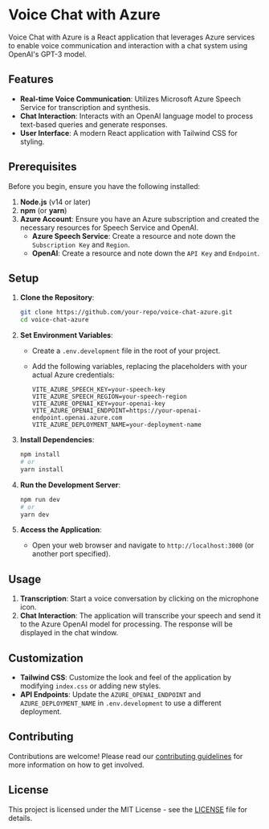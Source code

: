 # Voice Chat with Azure

Voice Chat with Azure is a React application that leverages Azure services to enable voice communication and interaction with a chat system using OpenAI's GPT-3 model.

## Features

- **Real-time Voice Communication**: Utilizes Microsoft Azure Speech Service for transcription and synthesis.
- **Chat Interaction**: Interacts with an OpenAI language model to process text-based queries and generate responses.
- **User Interface**: A modern React application with Tailwind CSS for styling.

## Prerequisites

Before you begin, ensure you have the following installed:

1. **Node.js** (v14 or later)
2. **npm** (or **yarn**)
3. **Azure Account**: Ensure you have an Azure subscription and created the necessary resources for Speech Service and OpenAI.
   - **Azure Speech Service**: Create a resource and note down the `Subscription Key` and `Region`.
   - **OpenAI**: Create a resource and note down the `API Key` and `Endpoint`.

## Setup

1. **Clone the Repository**:

    ```sh
    git clone https://github.com/your-repo/voice-chat-azure.git
    cd voice-chat-azure
    ```

2. **Set Environment Variables**:
   - Create a `.env.development` file in the root of your project.
   - Add the following variables, replacing the placeholders with your actual Azure credentials:

        ```plaintext
        VITE_AZURE_SPEECH_KEY=your-speech-key
        VITE_AZURE_SPEECH_REGION=your-speech-region
        VITE_AZURE_OPENAI_KEY=your-openai-key
        VITE_AZURE_OPENAI_ENDPOINT=https://your-openai-endpoint.openai.azure.com
        VITE_AZURE_DEPLOYMENT_NAME=your-deployment-name
        ```

3. **Install Dependencies**:

    ```sh
    npm install
    # or
    yarn install
    ```

4. **Run the Development Server**:

    ```sh
    npm run dev
    # or
    yarn dev
    ```

5. **Access the Application**:
   - Open your web browser and navigate to `http://localhost:3000` (or another port specified).

## Usage

1. **Transcription**: Start a voice conversation by clicking on the microphone icon.
2. **Chat Interaction**: The application will transcribe your speech and send it to the Azure OpenAI model for processing. The response will be displayed in the chat window.

## Customization

- **Tailwind CSS**: Customize the look and feel of the application by modifying `index.css` or adding new styles.
- **API Endpoints**: Update the `AZURE_OPENAI_ENDPOINT` and `AZURE_DEPLOYMENT_NAME` in `.env.development` to use a different deployment.

## Contributing

Contributions are welcome! Please read our [contributing guidelines](CONTRIBUTING.md) for more information on how to get involved.

## License

This project is licensed under the MIT License - see the [LICENSE](LICENSE) file for details.
